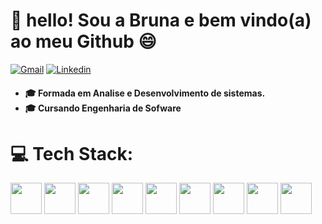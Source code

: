  # 💫 hello! Sou a Bruna e bem vindo(a) ao meu Github 😄
<a href="mailto: bruhbg55@gmail.com"><img src="https://img.shields.io/badge/Gmail-red?style=flat&logo=Gmail&logoColor=white" alt="Gmail" /></a> 
<a href="https://www.linkedin.com/in/gcbruna/" target="_blank"><img src="https://img.shields.io/badge/LinkedIn-blue?style=flat&logo=linkedin&labelColor=blue" alt="Linkedin" /></a> 
<link rel="stylesheet" type='text/css' href="https://cdn.jsdelivr.net/gh/devicons/devicon@latest/devicon.min.css" />
           
<h4> <ul>  <li>🎓 Formada em Analise e Desenvolvimento de sistemas.</li> <li>🎓 Cursando Engenharia de Sofware</li></h4>

# 💻 Tech Stack:
<img src="https://cdn.jsdelivr.net/gh/devicons/devicon@latest/icons/tailwindcss/tailwindcss-original.svg" width="50"> <img src="https://cdn.jsdelivr.net/gh/devicons/devicon/icons/bootstrap/bootstrap-original-wordmark.svg" width="50"/>  <img src="https://cdn.jsdelivr.net/gh/devicons/devicon/icons/react/react-original-wordmark.svg" width="50"/> <img src="https://cdn.jsdelivr.net/gh/devicons/devicon/icons/sass/sass-original.svg" width="50"/>
<img src="https://cdn.jsdelivr.net/gh/devicons/devicon/icons/javascript/javascript-original.svg" width="50"> 
<img src="https://cdn.jsdelivr.net/gh/devicons/devicon@latest/icons/php/php-original.svg" width="50"/>
<img src="https://cdn.jsdelivr.net/gh/devicons/devicon@latest/icons/mysql/mysql-original.svg" width="50" />
<img src="https://devicon-website.vercel.app/api/composer/original.svg" width="50"></img>
<img src="https://cdn.jsdelivr.net/gh/devicons/devicon@latest/icons/azuresqldatabase/azuresqldatabase-original.svg" width="50" />
          

          
          
          
          
          

          
          
          
          
          
